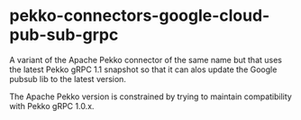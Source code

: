 # pekko-connectors-google-cloud-pub-sub-grpc

A variant of the Apache Pekko connector of the same name but that uses the latest Pekko gRPC 1.1 snapshot so that it can alos update the Google pubsub lib to the latest version.

The Apache Pekko version is constrained by trying to maintain compatibility with Pekko gRPC 1.0.x.
